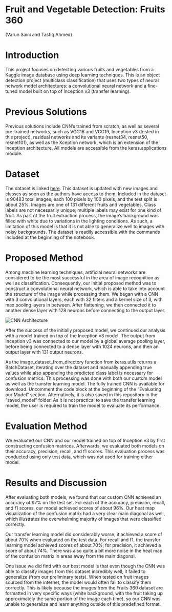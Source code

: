 # Fruit and Vegetable Detection: Fruits 360
(Varun Saini and Tasfiq Ahmed)

# Introduction
This project focuses on detecting various fruits and vegetables from a Kaggle image database using deep learning techniques. This is an object detection project (multiclass classification) that uses two types of neural network model architectures: a convolutional neural network and a fine-tuned model built on top of Inception v3 (transfer learning).

# Previous Solutions
Previous solutions include CNN’s trained from scratch, as well as several pre-trained networks, such as VGG16 and VGG19, Inception v3 (tested in this project), residual networks and its variants (resnet34, resnet50, resnet101), as well as the Xception network, which is an extension of the Inception architecture. All models are accessible from the keras.applications module.

# Dataset
The dataset is linked [here](https://www.kaggle.com/moltean/fruits). This dataset is updated with new images and classes as soon as the authors have access to them. Included in the dataset is 90483 total images, each 100 pixels by 100 pixels, and the test split is about 25%. Images are one of 131 different fruits and vegetables. Class labels are not necessarily unique; multiple labels may exist for one kind of fruit. As part of the fruit extraction process, the image’s background was filled with white due to variations in the lighting conditions. As such, a limitation of this model is that it is not able to generalize well to images with noisy backgrounds. The dataset is readily accessible with the commands included at the beginning of the notebook.

# Proposed Method
Among machine learning techniques, artificial neural networks are considered to be the most successful in the area of image recognition as well as classification. Consequently, our initial proposed method was to construct a convolutional neural network, which is able to take into account the structure of the image while processing them. We began with a CNN with 3 convolutional layers, each with 32 filters and a kernel size of 3, with max pooling layers in between. After flattening, we then connected it to another dense layer with 128 neurons before connecting to the output layer.

![CNN Architecture](https://github.com/VSTADeepLearning/FruitVegetableDetection/blob/main/figures/cnnconfusion.png?raw=true)

After the success of the initially proposed model, we continued our analysis with a model trained on top of the Inception v3 model. The output from Inception v3 was connected to our model by a global average pooling layer, before being connected to a dense layer with 1024 neurons, and then an output layer with 131 output neurons.

As the image_dataset_from_directory function from keras.utils returns a BatchDataset, iterating over the dataset and manually appending true values while also appending the predicted class label is necessary for confusion metrics. This processing was done with both our custom model as well as the transfer learning model.
The fully trained CNN is available for download. Uncomment the code block at the beginning of the “Evaluating our Model” section. Alternatively, it is also saved in this repository in the “saved_model” folder. As it is not practical to save the transfer learning model, the user is required to train the model to evaluate its performance.

# Evaluation Method
We evaluated our CNN and our model trained on top of Inception v3 by first constructing confusion matrices. Afterwards, we evaluated both models on their accuracy, precision, recall, and f1 scores. This evaluation process was conducted using only test data, which was not used for training either model.

# Results and Discussion
After evaluating both models, we found that our custom CNN achieved an accuracy of 97% on the test set. For each of the accuracy, precision, recall, and f1 scores, our model achieved scores of about 96%. Our heat map visualization of the confusion matrix had a very clear main diagonal as well, which illustrates the overwhelming majority of images that were classified correctly.

Our transfer learning model did considerably worse; it achieved a score of about 70% when evaluated on the test data. For recall and f1, the transfer learning model achieved scores of about 70%; for precision, it achieved a score of about 74%. There was also quite a bit more noise in the heat map of the confusion matrix in areas away from the main diagonal.

One issue we did find with our best model is that even though the CNN was able to classify images from this dataset incredibly well, it failed to generalize (from our preliminary tests). When tested on fruit images sourced from the internet, the model would often fail to classify them correctly. This is likely because the images from the Fruits 360 dataset are formatted in very specific ways (white background, with the fruit taking up approximately the same portion of the image each time), so our CNN was unable to generalize and learn anything outside of this predefined format.
